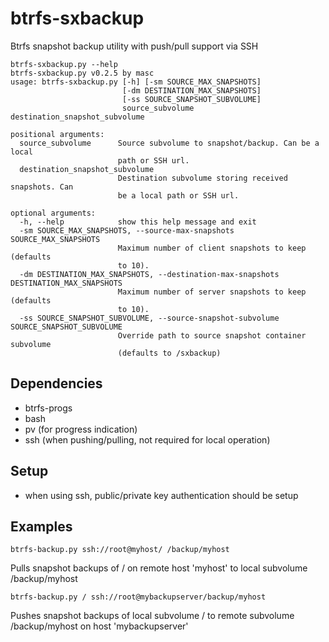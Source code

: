 btrfs-sxbackup
==============

Btrfs snapshot backup utility with push/pull support via SSH

```
btrfs-sxbackup.py --help
btrfs-sxbackup.py v0.2.5 by masc
usage: btrfs-sxbackup.py [-h] [-sm SOURCE_MAX_SNAPSHOTS]
                         [-dm DESTINATION_MAX_SNAPSHOTS]
                         [-ss SOURCE_SNAPSHOT_SUBVOLUME]
                         source_subvolume destination_snapshot_subvolume

positional arguments:
  source_subvolume      Source subvolume to snapshot/backup. Can be a local
                        path or SSH url.
  destination_snapshot_subvolume
                        Destination subvolume storing received snapshots. Can
                        be a local path or SSH url.

optional arguments:
  -h, --help            show this help message and exit
  -sm SOURCE_MAX_SNAPSHOTS, --source-max-snapshots SOURCE_MAX_SNAPSHOTS
                        Maximum number of client snapshots to keep (defaults
                        to 10).
  -dm DESTINATION_MAX_SNAPSHOTS, --destination-max-snapshots DESTINATION_MAX_SNAPSHOTS
                        Maximum number of server snapshots to keep (defaults
                        to 10).
  -ss SOURCE_SNAPSHOT_SUBVOLUME, --source-snapshot-subvolume SOURCE_SNAPSHOT_SUBVOLUME
                        Override path to source snapshot container subvolume
                        (defaults to /sxbackup)
```

## Dependencies ##
* btrfs-progs
* bash
* pv (for progress indication)
* ssh (when pushing/pulling, not required for local operation)

## Setup ##
* when using ssh, public/private key authentication should be setup

## Examples ##
```
btrfs-backup.py ssh://root@myhost/ /backup/myhost
```
Pulls snapshot backups of / on remote host 'myhost' to local subvolume /backup/myhost
```
btrfs-backup.py / ssh://root@mybackupserver/backup/myhost
```
Pushes snapshot backups of local subvolume / to remote subvolume /backup/myhost on host 'mybackupserver' 
